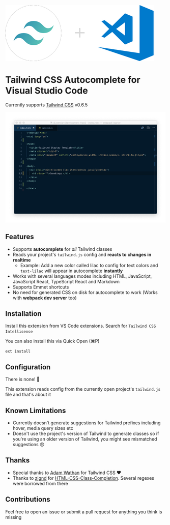 ![logo](logo.png)

# Tailwind CSS Autocomplete for Visual Studio Code

<!-- Add badges here -->

Currently supports [Tailwind CSS](https://github.com/tailwindcss/tailwindcss) v0.6.5

![demo](demo.gif)

## Features

- Supports **autocomplete** for _all_ Tailwind classes
- Reads your project's `tailwind.js` config and **reacts to changes in realtime**
  - Example: Add a new color called lilac to config for text colors and `text-lilac` will appear in autocomplete **instantly**
- Works with several languages modes including HTML, JavaScript, JavaScript React, TypeScript React and Markdown
  <!-- Add other language templates that are supported -->
- Supports Emmet shortcuts
- No need for generated CSS on disk for autocomplete to work (Works with **webpack dev server** too)

## Installation

Install this extension from VS Code extensions. Search for `Tailwind CSS Intellisense`

<!-- Add link to Visual Studio Code extensions marketplace -->

You can also install this via Quick Open (⌘P)

`ext install`

## Configuration

There is none! 🎉

This extension reads config from the currently open project's `tailwind.js` file and that's about it

## Known Limitations

- Currently doesn't generate suggestions for Tailwind prefixes including hover, media query sizes etc
- Doesn't use the project's version of Tailwind to generate classes so if you're using an older version of Tailwind, you might see mismatched suggestions 😞

## Thanks

- Special thanks to [Adam Wathan](https://github.com/adamwathan) for Tailwind CSS ❤️
- Thanks to [zignd](https://github.com/zignd) for [HTML-CSS-Class-Completion](https://github.com/zignd/HTML-CSS-Class-Completion). Several regexes were borrowed from there

## Contributions

Feel free to open an issue or submit a pull request for anything you think is missing
